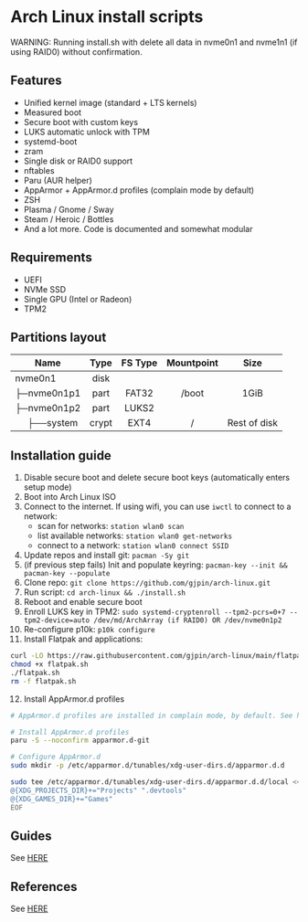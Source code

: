 # Arch Linux install scripts

WARNING: Running install.sh with delete all data in nvme0n1 and nvme1n1 (if using RAID0) without confirmation.

## Features

- Unified kernel image (standard + LTS kernels)
- Measured boot
- Secure boot with custom keys
- LUKS automatic unlock with TPM
- systemd-boot
- zram
- Single disk or RAID0 support
- nftables
- Paru (AUR helper)
- AppArmor + AppArmor.d profiles (complain mode by default)
- ZSH
- Plasma / Gnome / Sway
- Steam / Heroic / Bottles
- And a lot more. Code is documented and somewhat modular

## Requirements

- UEFI
- NVMe SSD
- Single GPU (Intel or Radeon)
- TPM2

## Partitions layout

| Name                                    | Type  | FS Type | Mountpoint |     Size     |
| --------------------------------------- | :---: | :-----: | :--------: | :----------: |
| nvme0n1                                 | disk  |         |            |              |
| ├─nvme0n1p1                             | part  |  FAT32  |   /boot    |     1GiB     |
| ├─nvme0n1p2                             | part  |  LUKS2  |            |              |
| &nbsp;&nbsp;&nbsp;&nbsp;&nbsp;├──system | crypt |  EXT4   |     /      | Rest of disk |

## Installation guide

1. Disable secure boot and delete secure boot keys (automatically enters setup mode)
2. Boot into Arch Linux ISO
3. Connect to the internet. If using wifi, you can use `iwctl` to connect to a network:
   - scan for networks: `station wlan0 scan`
   - list available networks: `station wlan0 get-networks`
   - connect to a network: `station wlan0 connect SSID`
4. Update repos and install git: `pacman -Sy git`
5. (if previous step fails) Init and populate keyring: `pacman-key --init && pacman-key --populate`
6. Clone repo: `git clone https://github.com/gjpin/arch-linux.git`
7. Run script: `cd arch-linux && ./install.sh`
8. Reboot and enable secure boot
9. Enroll LUKS key in TPM2: `sudo systemd-cryptenroll --tpm2-pcrs=0+7 --tpm2-device=auto /dev/md/ArchArray (if RAID0) OR /dev/nvme0n1p2`
10. Re-configure p10k: `p10k configure`
11. Install Flatpak and applications:
```bash
curl -LO https://raw.githubusercontent.com/gjpin/arch-linux/main/flatpak.sh
chmod +x flatpak.sh
./flatpak.sh
rm -f flatpak.sh
```
12. Install AppArmor.d profiles
```bash
# AppArmor.d profiles are installed in complain mode, by default. See https://apparmor.pujol.io/enforce/

# Install AppArmor.d profiles
paru -S --noconfirm apparmor.d-git

# Configure AppArmor.d
sudo mkdir -p /etc/apparmor.d/tunables/xdg-user-dirs.d/apparmor.d.d

sudo tee /etc/apparmor.d/tunables/xdg-user-dirs.d/apparmor.d.d/local << 'EOF'
@{XDG_PROJECTS_DIR}+="Projects" ".devtools"
@{XDG_GAMES_DIR}+="Games"
EOF
```

## Guides
See [HERE](https://github.com/gjpin/arch-linux/blob/main/GUIDES.md)

## References
See [HERE](https://github.com/gjpin/arch-linux/blob/main/REFERENCES.md)